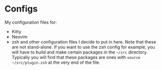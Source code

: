 # Configs
My configuration files for:
* Kitty
* Neovim
* zsh
and other configuration files I decide to put in here.
Note that these are not stand-alone. If you want to use the zsh config for example, you will have to build and make certain packages in the `~/src` directory. Typically you will find that these packages are ones with `source ~/src/plugin.zsh` at the very end of the file.
